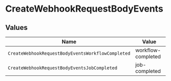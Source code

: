 # CreateWebhookRequestBodyEvents


## Values

| Name                                              | Value                                             |
| ------------------------------------------------- | ------------------------------------------------- |
| `CreateWebhookRequestBodyEventsWorkflowCompleted` | workflow-completed                                |
| `CreateWebhookRequestBodyEventsJobCompleted`      | job-completed                                     |